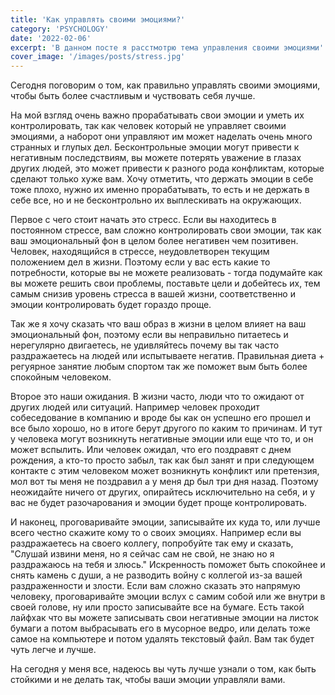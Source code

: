 ```yaml
---
title: 'Как управлять своими эмоциями?'
category: 'PSYCHOLOGY'
date: '2022-02-06'
excerpt: 'В данном посте я расстмотрю тема управления своими эмоциями'
cover_image: '/images/posts/stress.jpg'
---
```


Сегодня поговорим о том, как правильно управлять своими эмоциями, чтобы быть более счастливым и чуствовать себя лучше.

На мой взгляд очень важно прорабатывать свои эмоции и уметь их контролировать, так как человек который не управляет своими эмоциями, а наборот они управляют им может наделать очень много странных и глупых дел. Бесконтрольные эмоции могут привести к негативным последствиям, вы можете потерять уважение в глазах других людей, это может привести к разного рода конфликтам, которые сделают только хуже вам. Хочу отметить, что держать эмоции в себе тоже плохо, нужно их именно прорабатывать, то есть и не держать в себе все, но и не бесконтрольно их выплескивать на окружающих.

Первое с чего стоит начать это стресс. Если вы находитесь в постоянном стрессе, вам сложно контролировать свои эмоции, так как ваш эмоциональный фон в целом более негативен чем позитивен. Человек, находящийся в стрессе, неудовлетворен текущим положением дел в жизни. Поэтому если у вас есть какие то потребности, которые вы не можете реализовать - тогда подумайте как вы можете решить свои проблемы, поставьте цели и добейтесь их, тем самым снизив уровень стресса в вашей жизни, соответственно и эмоции контролировать будет гораздо проще.

Так же я хочу сказать что ваш образ в жизни в целом влияет на ваш эмоциональный фон, поэтому если вы неправильно питаетесь и нерегулярно двигаетесь, не удивляйтесь почему вы так часто раздражаетесь на людей или испытываете негатив. Правильная диета + регуярное занятие любым спортом так же поможет вым быть более спокойным человеком.

Второе это наши ожидания. В жизни часто, люди что то ожидают от других людей или ситуаций. Например человек проходит собеседование в компанию и вроде бы как он успешно его прошел и все было хорошо, но в итоге берут другого по каким то причинам. И тут у человека могут возникнуть негативные эмоции или еще что то, и он может вспылить. Или человек ожидал, что его поздравят с днем рождения, а кто-то просто забыл, так как был занят и при следующем контакте с этим человеком может возникнуть конфликт или претензия, мол вот ты меня не поздравил а у меня др был три дня назад. Поэтому неожидайте ничего от других, опирайтесь исключительно на себя, и у вас не будет разочарования и эмоции будет проще контролировать.

И наконец, проговаривайте эмоции, записывайте их куда то, или лучше всего честно скажите кому то о своих эмоциях. Например если вы раздражаетесь на своего коллегу, попробуйте так ему и сказать, "Cлушай извини меня, но я сейчас сам не свой, не знаю но я раздражаюсь на тебя и злюсь." Искренность поможет быть спокойнее и снять камень с души, а не разводить войну с коллегой из-за вашей раздраженности и злости. Если вам сложно сказать это напрямую человеку, проговаривайте эмоции вслух с самим собой или же внутри в своей голове, ну или просто записывайте все на бумаге. Есть такой лайфхак что вы можете записывать свои негативные эмоции на листок бумаги а потом выбрасывать его в мусорное ведро, или делать тоже самое на компьютере и потом удалять текстовый файл. Вам так будет чуть легче и лучше.

На сегодня у меня все, надеюсь вы чуть лучше узнали о том, как быть стойкими и не делать так, чтобы ваши эмоции управляли вами.